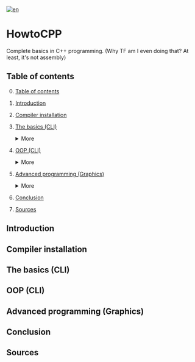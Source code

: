 [![en](https://img.shields.io/badge/lang-en-gre.svg)](https://github.com/trifoil/HowtoCPP/blob/main/README.md) 
# HowtoCPP
Complete basics in C++ programming. (Why TF am I even doing that? At least, it's not assembly)
## Table of contents
0. [Table of contents](#toc)
1. [Introduction](#intro)
2. [Compiler installation](#compiler)
3. [The basics (CLI)](#basics)
    <details>
    <summary>More</summary>

    1. [Comments](#comments)
    2. [The basic program](#base)
    3. [Variables](#vars)
    4. [Chars and strings](#charandstrings)
    5. [Standard input](std#)
    6. [If statement](if#)
    7. [If-else](#ifelse)
    8. [Loops](#loops)
    9. [RNG (random number generator)](#rng)
    10. [Bools](#bools)
    11. [Functions](#functions)
    12. [Parameters and forward declarations](#)
    13. [Static vars and pass by reference](#)
    14. [Arrays](#)
    </details>

4. [OOP (CLI)](#oop)
    <details>
    <summary>More</summary>

    1. [Classes](#classes)
    2. [Objects](#objects)
    2. [Access specifiers](#)
    2. [Files and constructor separation](#)
    2. [Vectors](#)
    2. [Lists](#)
    2. [File IO / advanced input](#)
    2. [Printf](#)
    2. [](#)
    2. [](#)
    </details>

5. [Advanced programming (Graphics)](#advanced)
    <details>
    <summary>More</summary>

    1. [](#)
    2. [](#)
    </details>


6. [Conclusion](#conclusion)
7. [Sources](#sources)

## Introduction <a name="intro"></a>

## Compiler installation <a name="compiler"></a>

## The basics (CLI) <a name="basics"></a>

## OOP (CLI) <a name="oop"></a>

## Advanced programming (Graphics) <a name="advanced"></a>

## Conclusion <a name="conclusion"></a>

## Sources <a name="sources"></a>